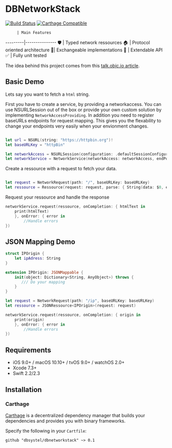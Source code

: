 # DBNetworkStack

[![Build Status](https://travis-ci.com/lightsprint09/DBNetworkStack.svg?token=DoSuqFLfFsZgTxGUxHry&branch=develop)](https://travis-ci.com/lightsprint09/DBNetworkStack)
[![Carthage Compatible](https://img.shields.io/badge/Carthage-compatible-4BC51D.svg?style=flat)](https://github.com/Carthage/Carthage) 

         | Main Features
---------|---------------
🛡 | Typed network ressources
&#127968; | Protocol oriented architecture
🔀| Exchangeable implementations
🚄 | Extendable API
&#9989; | Fully unit tested

The idea behind this project comes from this [talk.objc.io article](https://talk.objc.io/episodes/S01E01-networking).

## Basic Demo
Lets say you want to fetch a ``html`` string.

First you have to create a service, by providing a networkaccess. You can use NSURLSession out of the box or provide your own custom solution by implementing  ```NetworkAccessProviding```. In addition you need to register baseURLs endpoints for request mapping. This gives you the flexability to change your endpoints very easily when your envionment changes.

```swift

let url = NSURL(string: "https://httpbin.org")!
let baseURLKey = "httpBin"

let networkAccess = NSURLSession(configuration: .defaultSessionConfiguration())
let networkService = NetworkService(networkAccess: networkAccess, endPoints: [baseURLKey: url])

```

Create a ressource with a request to fetch your data.

```swift

let request = NetworkRequest(path: "/", baseURLKey: baseURLKey)
let ressource = Ressource(request: request, parse: { String(data: $0, encoding: NSUTF8StringEncoding) })

```
Request your ressource and handle the response
```swift
networkService.request(ressource, onCompletion: { htmlText in
    print(htmlText)
    }, onError: { error in
        //Handle errors
})

```

## JSON Mapping Demo
```swift
struct IPOrigin {
    let ipAdress: String
}

extension IPOrigin: JSONMappable {
    init(object: Dictionary<String, AnyObject>) throws {
       /// Do your mapping
    }
}

let request = NetworkRequest(path: "/ip", baseURLKey: baseURLKey)
let ressource = JSONRessource<IPOrigin>(request: request)

networkService.request(ressource, onCompletion: { origin in
    print(origin)
    }, onError: { error in
        //Handle errors
})
```

## Requirements

- iOS 9.0+ / macOS 10.10+ / tvOS 9.0+ / watchOS 2.0+
- Xcode 7.3+
- Swift 2.2/2.3

## Installation

### Carthage

[Carthage](https://github.com/Carthage/Carthage) is a decentralized dependency manager that builds your dependencies and provides you with binary frameworks.

Specify the following in your `Cartfile`:

```ogdl
github "dbsystel/dbnetworkstack" ~> 0.1
```


